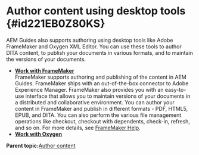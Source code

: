 # Author content using desktop tools {#id221EB0Z80KS}

AEM Guides also supports authoring using desktop tools like Adobe FrameMaker and Oxygen XML Editor. You can use these tools to author DITA content, to publish your documents in various formats, and to maintain the versions of your documents.

-   **[Work with FrameMaker](author-desktop-framemaker.md)**  
FrameMaker supports authoring and publishing of the content in AEM Guides. FrameMaker ships with an out-of-the-box connector to Adobe Experience Manager. FrameMaker also provides you with an easy-to-use interface that allows you to maintain versions of your documents in a distributed and collaborative environment. You can author your content in FrameMaker and publish in different formats - PDF, HTML5, EPUB, and DITA. You can also perform the various file management operations like checkout, checkout with dependents, check-in, refresh, and so on. For more details, see [FrameMaker Help](https://help.adobe.com/en_US/framemaker/using/index.html).
-   **[Work with Oxygen](author-desktop-oxygen.md)**  


**Parent topic:**[Author content](authoring-content.md)

